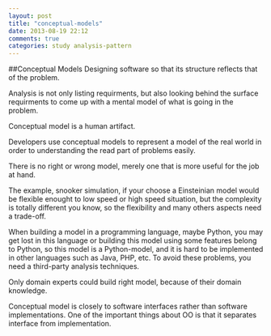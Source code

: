 ```yaml
---
layout: post
title: "conceptual-models"
date: 2013-08-19 22:12
comments: true
categories: study analysis-pattern
---
```

##Conceptual Models
Designing software so that its structure reflects that of the problem.

Analysis is not only listing requirments, but also looking behind the surface requirments to come up with a mental model of what is going in the problem.

Conceptual model is a human artifact.

Developers use conceptual models to represent a model of the real world in order to understanding the read part of problems easily.

There is no right or wrong model, merely one that is more useful for the job at hand.

The example, snooker simulation, if your choose a Einsteinian model would be flexible enought to low speed or high speed situation, but the complexity is totally different you know, so the flexibility and many others aspects need a trade-off.

When building a model in a programming language, maybe Python, you may get lost in this language or building this model using some features belong to Python, so this model is a Python-model, and it is hard to be implemented in other languages such as Java, PHP, etc. To avoid these problems, you need a third-party analysis techniques.

Only domain experts could build right model, because of their domain knowledge.

Conceptual model is closely to software interfaces rather than software implementations. One of the important things about OO is that it separates interface from implementation.
